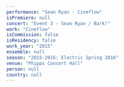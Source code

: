 ```yaml
---
performance: "Sean Ryan - Cineflow"
isPremiere: null
concert: "Event 3 - Sean Ryan / Bark!"
work: "Cineflow"
isCommission: false
isResidency: false
work_year: "2015"
ensemble: null
season: "2015-2016: Electric Spring 2016"
venue: "Phipps Concert Hall"
person: null
country: null
---
```


